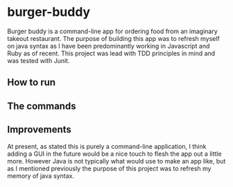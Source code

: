 # burger-buddy

Burger buddy is a command-line app for ordering food from an imaginary takeout restaurant. The purpose of building this app was to refresh myself on java syntax as I have been predominantly working in Javascript and Ruby as of recent. This project was lead with TDD principles in mind and was tested with Junit.

## How to run

## The commands 

## Improvements

At present, as stated this is purely a command-line application, I think adding a GUI in the future would be a nice touch to flesh the app out a little more. However Java is not typically what would use to make an app like, but as I mentioned previously the purpose of this project was to refresh my memory of java syntax.
